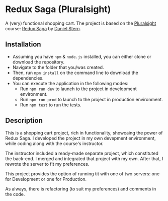 # Redux Saga (Pluralsight)
A (very) functional shopping cart. The project is based on the [Pluralsight](https://www.pluralsight.com/) course: [Redux Saga](https://app.pluralsight.com/library/courses/redux-saga/table-of-contents) by [Daniel Stern](https://github.com/danielstern).

## Installation
* Assuming you have `npm` & `node.js` installed, you can either clone or download the repository. 
* Navigate to the folder that you/was created. 
* Then, run `npm install` on the command line to download the dependencies. 
* You can execute the application in the following modes: 
  * Run `npm run dev` to launch to the project in development environment.
  * Run `npm run prod` to launch to the project in production environment. 
  * Run `npm test` to run the tests.

## Description
This is a shopping cart project, rich in functionality, showcaing the power of Redux Saga. I developed the project in my own devepment environment, while coding along with the course's instructor. 

The instructor included a ready-made separate project, which constituted the back-end. I merged and integrated that project with my own. After that, I rewrote the server to fit my preferences. 

This project provides the option of running tit with one of two servers: one for Development or one for Production.

As always, there is refactoring (to suit my preferences) and comments in the code.

